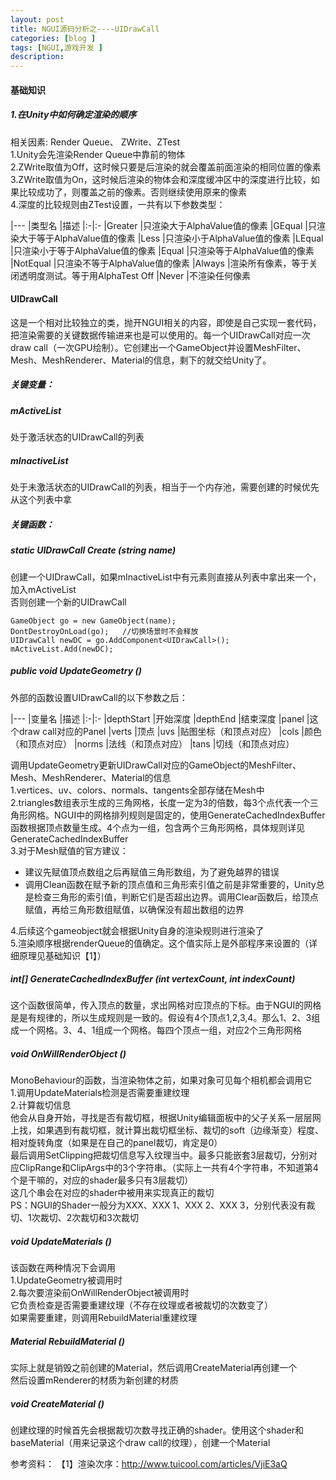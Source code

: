 ```yaml
---
layout: post
title: NGUI源码分析之----UIDrawCall
categories: [blog ]
tags: [NGUI,游戏开发 ]
description:  
---
```


#### 基础知识
##### 1.在Unity中如何确定渲染的顺序
相关因素: Render Queue、 ZWrite、ZTest  
1.Unity会先渲染Render Queue中靠前的物体  
2.ZWrite取值为Off，这时候只要是后渲染的就会覆盖前面渲染的相同位置的像素  
3.ZWrite取值为On，这时候后渲染的物体会和深度缓冲区中的深度进行比较，如果比较成功了，则覆盖之前的像素。否则继续使用原来的像素  
4.深度的比较规则由ZTest设置，一共有以下参数类型：

|---
|类型名 |描述
|:-|:-
|Greater |只渲染大于AlphaValue值的像素
|GEqual |只渲染大于等于AlphaValue值的像素
|Less |只渲染小于AlphaValue值的像素
|LEqual |只渲染小于等于AlphaValue值的像素
|Equal |只渲染等于AlphaValue值的像素
|NotEqual |只渲染不等于AlphaValue值的像素
|Always |渲染所有像素，等于关闭透明度测试。等于用AlphaTest Off
|Never |不渲染任何像素
#### UIDrawCall
这是一个相对比较独立的类，抛开NGUI相关的内容，即使是自己实现一套代码，把渲染需要的关键数据传输进来也是可以使用的。每一个UIDrawCall对应一次draw call（一次GPU绘制）。它创建出一个GameObject并设置MeshFilter、Mesh、MeshRenderer、Material的信息，剩下的就交给Unity了。  
##### 关键变量：
##### mActiveList
处于激活状态的UIDrawCall的列表  
##### mInactiveList
处于未激活状态的UIDrawCall的列表，相当于一个内存池，需要创建的时候优先从这个列表中拿  
##### 关键函数：
##### static UIDrawCall Create (string name)
创建一个UIDrawCall，如果mInactiveList中有元素则直接从列表中拿出来一个，加入mActiveList  
否则创建一个新的UIDrawCall  
```
GameObject go = new GameObject(name);
DontDestroyOnLoad(go);   //切换场景时不会释放
UIDrawCall newDC = go.AddComponent<UIDrawCall>();
mActiveList.Add(newDC);
```
##### public void UpdateGeometry ()
外部的函数设置UIDrawCall的以下参数之后：

|---
|变量名 |描述
|:-|:-
|depthStart |开始深度
|depthEnd |结束深度
|panel |这个draw call对应的Panel
|verts |顶点
|uvs |贴图坐标（和顶点对应）
|cols |颜色（和顶点对应）
|norms |法线（和顶点对应）
|tans |切线（和顶点对应）

调用UpdateGeometry更新UIDrawCall对应的GameObject的MeshFilter、Mesh、MeshRenderer、Material的信息  
1.vertices、uv、colors、normals、tangents全部存储在Mesh中  
2.triangles数组表示生成的三角网格，长度一定为3的倍数，每3个点代表一个三角形网格。NGUI中的网格排列规则是固定的，使用GenerateCachedIndexBuffer函数根据顶点数量生成。4个点为一组，包含两个三角形网格，具体规则详见GenerateCachedIndexBuffer  
3.对于Mesh赋值的官方建议：  
- 建议先赋值顶点数组之后再赋值三角形数组，为了避免越界的错误
- 调用Clean函数在赋予新的顶点值和三角形索引值之前是非常重要的，Unity总是检查三角形的索引值，判断它们是否超出边界。调用Clear函数后，给顶点赋值，再给三角形数组赋值，以确保没有超出数组的边界

4.后续这个gameobject就会根据Unity自身的渲染规则进行渲染了  
5.渲染顺序根据renderQueue的值确定。这个值实际上是外部程序来设置的（详细原理见基础知识【1】）  

##### int[] GenerateCachedIndexBuffer (int vertexCount, int indexCount)
这个函数很简单，传入顶点的数量，求出网格对应顶点的下标。由于NGUI的网格是是有规律的，所以生成规则是一致的。假设有4个顶点1,2,3,4。那么1、2、3组成一个网格。3、4、1组成一个网格。每四个顶点一组，对应2个三角形网格  

##### void OnWillRenderObject ()
MonoBehaviour的函数，当渲染物体之前，如果对象可见每个相机都会调用它  
1.调用UpdateMaterials检测是否需要重建纹理  
2.计算裁切信息  
他会从自身开始，寻找是否有裁切框，根据Unity编辑面板中的父子关系一层层网上找，如果遇到有裁切框，就计算出裁切框坐标、裁切的soft（边缘渐变）程度、相对旋转角度（如果是在自己的panel裁切，肯定是0）  
最后调用SetClipping把裁切信息写入纹理当中。最多只能嵌套3层裁切，分别对应ClipRange和ClipArgs中的3个字符串。（实际上一共有4个字符串，不知道第4个是干嘛的，对应的shader最多只有3层裁切）  
这几个串会在对应的shader中被用来实现真正的裁切  
PS：NGUI的Shader一般分为XXX、XXX 1、XXX 2、XXX 3，分别代表没有裁切、1次裁切、2次裁切和3次裁切  


##### void UpdateMaterials ()
该函数在两种情况下会调用  
1.UpdateGeometry被调用时  
2.每次要渲染前OnWillRenderObject被调用时  
它负责检查是否需要重建纹理（不存在纹理或者被裁切的次数变了）  
如果需要重建，则调用RebuildMaterial重建纹理  

##### Material RebuildMaterial ()
实际上就是销毁之前创建的Material，然后调用CreateMaterial再创建一个  
然后设置mRenderer的材质为新创建的材质  

##### void CreateMaterial ()
创建纹理的时候首先会根据裁切次数寻找正确的shader。使用这个shader和baseMaterial（用来记录这个draw call的纹理），创建一个Material  

参考资料：
【1】渲染次序：http://www.tuicool.com/articles/VjiE3aQ  